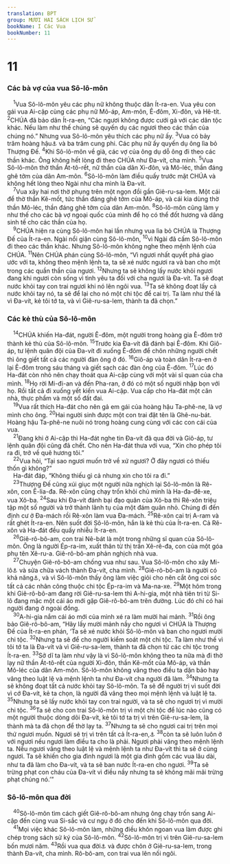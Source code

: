 ```yaml
---
translation: BPT
group: MƯƠI HAI SÁCH LỊCH SỬ
bookName: I Các Vua 
bookNumber: 11
---
```


<div class="title"><h1>11</h1><h3>Các bà vợ của vua Sô-lô-môn</h3></div>
<span class="verse 1vua_11_1"> <sup>1</sup>Vua Sô-lô-môn yêu các phụ nữ không thuộc dân Ít-ra-en. Vua yêu con gái vua Ai-cập cùng các phụ nữ Mô-áp, Am-môn, Ê-đôm, Xi-đôn, và Hê-tít.</span>
<span class="verse 1vua_11_2"><sup>2</sup>CHÚA đã bảo dân Ít-ra-en, “Các ngươi không được cưới gả với các dân tộc khác. Nếu làm như thế chúng sẽ quyến dụ các ngươi theo các thần của chúng nó.” Nhưng vua Sô-lô-môn yêu thích các phụ nữ ấy.</span>
<span class="verse 1vua_11_3"><sup>3</sup>Vua có bảy trăm hoàng hậu<a data-toggle="tooltip" data-placement="bottom" title="Hay “vợ từ các gia đình hoàng tộc.”">⚓</a> và ba trăm cung phi. Các phụ nữ ấy quyến dụ ông lìa bỏ Thượng Đế.</span>
<span class="verse 1vua_11_4"><sup>4</sup>Khi Sô-lô-môn về già, các vợ của ông dụ dỗ ông đi theo các thần khác. Ông không hết lòng đi theo CHÚA như Đa-vít, cha mình.</span>
<span class="verse 1vua_11_5"><sup>5</sup>Vua Sô-lô-môn thờ thần Át-tô-rết, nữ thần của dân Xi-đôn, và Mô-léc, thần đáng ghê tởm của dân Am-môn.</span>
<span class="verse 1vua_11_6"><sup>6</sup>Sô-lô-môn làm điều quấy trước mặt CHÚA và không hết lòng theo Ngài như cha mình là Đa-vít.<br/></span>
<span class="verse 1vua_11_7"> <sup>7</sup>Vua xây hai nơi thờ phụng trên một ngọn đồi gần Giê-ru-sa-lem. Một cái để thờ thần Kê-mốt, tức thần đáng ghê tởm của Mô-áp, và cái kia dùng thờ thần Mô-léc, thần đáng ghê tởm của dân Am-môn.</span>
<span class="verse 1vua_11_8"><sup>8</sup>Sô-lô-môn cũng làm y như thế cho các bà vợ ngoại quốc của mình để họ có thể đốt hương và dâng sinh tế cho các thần của họ.<br/></span>
<span class="verse 1vua_11_9"> <sup>9</sup>CHÚA hiện ra cùng Sô-lô-môn hai lần nhưng vua lìa bỏ CHÚA là Thượng Đế của Ít-ra-en. Ngài nổi giận cùng Sô-lô-môn,</span>
<span class="verse 1vua_11_10"><sup>10</sup>vì Ngài đã cấm Sô-lô-môn đi theo các thần khác. Nhưng Sô-lô-môn không nghe theo mệnh lệnh của CHÚA.</span>
<span class="verse 1vua_11_11"><sup>11</sup>Nên CHÚA phán cùng Sô-lô-môn, “Vì ngươi nhất quyết phá giao ước với ta, không theo mệnh lệnh ta, ta sẽ xé nước ngươi ra và ban cho một trong các quần thần của ngươi.</span>
<span class="verse 1vua_11_12"><sup>12</sup>Nhưng ta sẽ không lấy nước khỏi ngươi đang khi ngươi còn sống vì tình yêu ta đối với cha ngươi là Đa-vít. Ta sẽ đoạt nước khỏi tay con trai ngươi khi nó lên ngôi vua.</span>
<span class="verse 1vua_11_13"><sup>13</sup>Ta sẽ không đoạt lấy cả nước khỏi tay nó, ta sẽ để lại cho nó một chi tộc để cai trị. Ta làm như thế là vì Đa-vít, kẻ tôi tớ ta, và vì Giê-ru-sa-lem, thành ta đã chọn.”<br/></span>
<div class="title"><h3>Các kẻ thù của Sô-lô-môn</h3></div>
<span class="verse 1vua_11_14"> <sup>14</sup>CHÚA khiến Ha-đát, người Ê-đôm, một người trong hoàng gia Ê-đôm trở thành kẻ thù của Sô-lô-môn.</span>
<span class="verse 1vua_11_15"><sup>15</sup>Trước kia Đa-vít đã đánh bại Ê-đôm. Khi Giô-áp, tư lệnh quân đội của Đa-vít đi xuống Ê-đôm để chôn những người chết thì ông giết tất cả các người đàn ông ở đó.</span>
<span class="verse 1vua_11_16"><sup>16</sup>Giô-áp và toàn dân Ít-ra-en ở lại Ê-đôm trong sáu tháng và giết sạch các đàn ông của Ê-đôm.</span>
<span class="verse 1vua_11_17"><sup>17</sup>Lúc đó Ha-đát còn nhỏ nên chạy thoát qua Ai-cập cùng với một vài sĩ quan của cha mình.</span>
<span class="verse 1vua_11_18"><sup>18</sup>Họ rời Mi-đi-an và đến Pha-ran, ở đó có một số người nhập bọn với họ. Rồi tất cả đi xuống yết kiến vua Ai-cập. Vua cấp cho Ha-đát một căn nhà, thực phẩm và một số đất đai.<br/></span>
<span class="verse 1vua_11_19"> <sup>19</sup>Vua rất thích Ha-đát cho nên gả em gái của hoàng hậu Ta-phê-ne, là vợ mình cho ông.</span>
<span class="verse 1vua_11_20"><sup>20</sup>Hai người sinh được một con trai đặt tên là Ghê-nu-bát. Hoàng hậu Ta-phê-ne nuôi nó trong hoàng cung cùng với các con cái của vua.<br/></span>
<span class="verse 1vua_11_21"> <sup>21</sup>Đang khi ở Ai-cập thì Ha-đát nghe tin Đa-vít đã qua đời và Giô-áp, tư lệnh quân đội cũng đã chết. Cho nên Ha-đát thưa với vua, “Xin cho phép tôi ra đi, trở về quê hương tôi.”<br/></span>
<span class="verse 1vua_11_22"> <sup>22</sup>Vua hỏi, “Tại sao ngươi muốn trở về xứ ngươi? Ở đây ngươi có thiếu thốn gì không?”<br/> Ha-đát đáp, “Không thiếu gì cả nhưng xin cho tôi ra đi.”<br/></span>
<span class="verse 1vua_11_23"> <sup>23</sup>Thượng Đế cũng xúi giục một người nữa nghịch lại Sô-lô-môn là Rê-xôn, con Ê-lia-đa. Rê-xôn cũng chạy trốn khỏi chủ mình là Ha-đa-đê-xe, vua Xô-ba.</span>
<span class="verse 1vua_11_24"><sup>24</sup>Sau khi Đa-vít đánh bại đạo quân của Xô-ba thì Rê-xôn triệu tập một số người và trở thành lãnh tụ của một đám quân nhỏ. Chúng đi đến định cư ở Đa-mách rồi Rê-xôn làm vua Đa-mách.</span>
<span class="verse 1vua_11_25"><sup>25</sup>Rê-xôn cai trị A-ram và rất ghét Ít-ra-en. Nên suốt đời Sô-lô-môn, hắn là kẻ thù của Ít-ra-en. Cả Rê-xôn và Ha-đát đều quấy nhiễu Ít-ra-en.<br/></span>
<span class="verse 1vua_11_26"> <sup>26</sup>Giê-rô-bô-am, con trai Nê-bát là một trong những sĩ quan của Sô-lô-môn. Ông là người Ép-ra-im, xuất thân từ thị trấn Xê-rê-đa, con của một góa phụ tên Xê-ru-a. Giê-rô-bô-am phản nghịch nhà vua.<br/></span>
<span class="verse 1vua_11_27"> <sup>27</sup>Chuyện Giê-rô-bô-am chống vua như sau. Vua Sô-lô-môn cho xây Mi-lô<a data-toggle="tooltip" data-placement="bottom" title="Các bực đất có tường chống đỡ, có lẽ nằm về phía Tây Nam thành phố.">⚓</a> và sửa chữa vách thành Đa-vít, cha mình.</span>
<span class="verse 1vua_11_28"><sup>28</sup>Giê-rô-bô-am là người có khả năng<a data-toggle="tooltip" data-placement="bottom" title="Hay “người quân tử,” nghĩa là người có thể được gọi ra để bảo vệ dân chúng của mình.">⚓</a>, và vì Sô-lô-môn thấy ông làm việc giỏi cho nên cắt ông coi sóc tất cả các nhân công thuộc chi tộc Ép-ra-im và Ma-na-xe.</span>
<span class="verse 1vua_11_29"><sup>29</sup>Một hôm trong khi Giê-rô-bô-am đang rời Giê-ru-sa-lem thì A-hi-gia, một nhà tiên tri từ Si-lô đang mặc một cái áo mới gặp Giê-rô-bô-am trên đường. Lúc đó chỉ có hai người đang ở ngoài đồng.<br/></span>
<span class="verse 1vua_11_30"> <sup>30</sup>A-hi-gia nắm cái áo mới của mình xé ra làm mười hai mảnh.</span>
<span class="verse 1vua_11_31"><sup>31</sup>Rồi ông bảo Giê-rô-bô-am, “Hãy lấy mười mảnh nầy cho ngươi vì CHÚA là Thượng Đế của Ít-ra-en phán, ‘Ta sẽ xé nước khỏi Sô-lô-môn và ban cho ngươi mười chi tộc.</span>
<span class="verse 1vua_11_32"><sup>32</sup>Nhưng ta sẽ để cho người kiểm soát một chi tộc. Ta làm như thế vì tôi tớ ta là Đa-vít và vì Giê-ru-sa-lem, thành ta đã chọn từ các chi tộc trong Ít-ra-en.</span>
<span class="verse 1vua_11_33"><sup>33</sup>Sở dĩ ta làm như vậy là vì Sô-lô-môn không theo ta nữa mà đi thờ lạy nữ thần Át-tô-rết của người Xi-đôn, thần Kê-mốt của Mô-áp, và thần Mô-léc của dân Am-môn. Sô-lô-môn không vâng theo điều ta dặn bảo hay vâng theo luật lệ và mệnh lệnh ta như Đa-vít cha người đã làm.</span>
<span class="verse 1vua_11_34"><sup>34</sup>Nhưng ta sẽ không đoạt tất cả nước khỏi tay Sô-lô-môn. Ta sẽ để người trị vì suốt đời vì cớ Đa-vít, kẻ ta chọn, là người đã vâng theo mọi mệnh lệnh và luật lệ ta.</span>
<span class="verse 1vua_11_35"><sup>35</sup>Nhưng ta sẽ lấy nước khỏi tay con trai người, và ta sẽ cho ngươi trị vì mười chi tộc.</span>
<span class="verse 1vua_11_36"><sup>36</sup>Ta sẽ cho con trai Sô-lô-môn trị vì một chi tộc để lúc nào cũng có một người thuộc dòng dõi Đa-vít, kẻ tôi tớ ta trị vì trên Giê-ru-sa-lem, là thành mà ta đã chọn để thờ lạy ta.</span>
<span class="verse 1vua_11_37"><sup>37</sup>Nhưng ta sẽ cho ngươi cai trị trên mọi thứ ngươi muốn. Ngươi sẽ trị vì trên tất cả Ít-ra-en,<a data-toggle="tooltip" data-placement="bottom" title="Nghĩa là mười chi tộc miền Bắc.">⚓</a></span>
<span class="verse 1vua_11_38"><sup>38</sup>còn ta sẽ luôn luôn ở với ngươi nếu ngươi làm điều ta cho là phải. Ngươi phải vâng theo mệnh lệnh ta. Nếu ngươi vâng theo luật lệ và mệnh lệnh ta như Đa-vít thì ta sẽ ở cùng ngươi. Ta sẽ khiến cho gia đình ngươi là một gia đình gồm các vua lâu dài, như ta đã làm cho Đa-vít, và ta sẽ ban nước Ít-ra-en cho ngươi.</span>
<span class="verse 1vua_11_39"><sup>39</sup>Ta sẽ trừng phạt con cháu của Đa-vít vì điều nầy nhưng ta sẽ không mãi mãi trừng phạt chúng nó.’”<br/></span>
<div class="title"><h3>Sô-lô-môn qua đời</h3></div>
<span class="verse 1vua_11_40"> <sup>40</sup>Sô-lô-môn tìm cách giết Giê-rô-bô-am nhưng ông chạy trốn sang Ai-cập đến cùng vua Si-sắc và cư ngụ ở đó cho đến khi Sô-lô-môn qua đời.<br/></span>
<span class="verse 1vua_11_41"> <sup>41</sup>Mọi việc khác Sô-lô-môn làm, những điều khôn ngoan vua làm được ghi chép trong sách sử ký của Sô-lô-môn.</span>
<span class="verse 1vua_11_42"><sup>42</sup>Sô-lô-môn trị vì trên Giê-ru-sa-lem bốn mươi năm.</span>
<span class="verse 1vua_11_43"><sup>43</sup>Rồi vua qua đời<a data-toggle="tooltip" data-placement="bottom" title="Nguyên văn, “quy tiên” hay “về ngủ chung với tổ tiên.”">⚓</a> và được chôn ở Giê-ru-sa-lem, trong thành Đa-vít, cha mình. Rô-bô-am, con trai vua lên nối ngôi.<br/></span>
